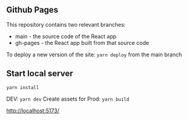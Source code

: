 ## Github Pages
This repository contains two relevant branches:
- main - the source code of the React app
- gh-pages - the React app built from that source code

To deploy a new version of the site:
`yarn deploy` from the main branch

## Start local server
`yarn install`

DEV: `yarn dev`
Create assets for Prod: `yarn build`

[http://localhost:5173/](http://localhost:5173/)
